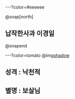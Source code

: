 ---?color=#eeeeee

@snap[north]
## 납작한사과 이경일
@snapend

---?color=tomato
@img[shadow](http://t1.daumcdn.net/liveboard/petnu/1e7038e4fe9f43ed85b56940c8fc7096.JPG)
## 성격 : 낙천적
## 별명 : 보살님
